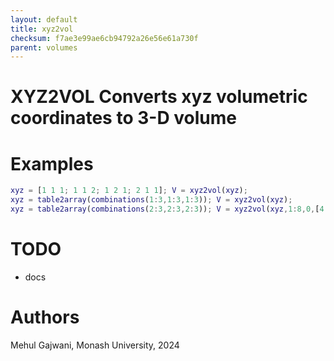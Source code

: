 ```yaml
---
layout: default
title: xyz2vol
checksum: f7ae3e99ae6cb94792a26e56e61a730f
parent: volumes
---
```



 
# XYZ2VOL Converts xyz volumetric coordinates to 3-D volume
 
# Examples
```matlab
xyz = [1 1 1; 1 1 2; 1 2 1; 2 1 1]; V = xyz2vol(xyz);
xyz = table2array(combinations(1:3,1:3,1:3)); V = xyz2vol(xyz);
xyz = table2array(combinations(2:3,2:3,2:3)); V = xyz2vol(xyz,1:8,0,[4 4 4]);
```
 
# TODO
-  docs 
 
# Authors

Mehul Gajwani, Monash University, 2024

